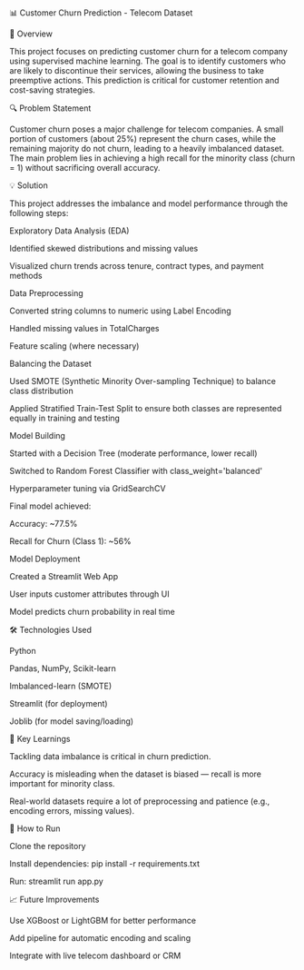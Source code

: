 📊 Customer Churn Prediction - Telecom Dataset

📝 Overview

This project focuses on predicting customer churn for a telecom company using supervised machine learning. The goal is to identify customers who are likely to discontinue their services, allowing the business to take preemptive actions. This prediction is critical for customer retention and cost-saving strategies.

🔍 Problem Statement

Customer churn poses a major challenge for telecom companies. A small portion of customers (about 25%) represent the churn cases, while the remaining majority do not churn, leading to a heavily imbalanced dataset. The main problem lies in achieving a high recall for the minority class (churn = 1) without sacrificing overall accuracy.

💡 Solution

This project addresses the imbalance and model performance through the following steps:

Exploratory Data Analysis (EDA)

Identified skewed distributions and missing values

Visualized churn trends across tenure, contract types, and payment methods

Data Preprocessing

Converted string columns to numeric using Label Encoding

Handled missing values in TotalCharges

Feature scaling (where necessary)

Balancing the Dataset

Used SMOTE (Synthetic Minority Over-sampling Technique) to balance class distribution

Applied Stratified Train-Test Split to ensure both classes are represented equally in training and testing

Model Building

Started with a Decision Tree (moderate performance, lower recall)

Switched to Random Forest Classifier with class_weight='balanced'

Hyperparameter tuning via GridSearchCV

Final model achieved:

Accuracy: ~77.5%

Recall for Churn (Class 1): ~56%

Model Deployment

Created a Streamlit Web App

User inputs customer attributes through UI

Model predicts churn probability in real time

🛠 Technologies Used

Python

Pandas, NumPy, Scikit-learn

Imbalanced-learn (SMOTE)

Streamlit (for deployment)

Joblib (for model saving/loading)

🚀 Key Learnings

Tackling data imbalance is critical in churn prediction.

Accuracy is misleading when the dataset is biased — recall is more important for minority class.

Real-world datasets require a lot of preprocessing and patience (e.g., encoding errors, missing values).

📁 How to Run

Clone the repository

Install dependencies: pip install -r requirements.txt

Run: streamlit run app.py

📈 Future Improvements

Use XGBoost or LightGBM for better performance

Add pipeline for automatic encoding and scaling

Integrate with live telecom dashboard or CRM

